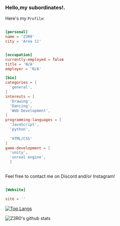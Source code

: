 



 






<p align="left">
  
</p>

<h3>Hello,my subordinates!.</h3>

Here's my `Profile`:

```toml

[personal]
name = 'Z3R0'
city = 'Area 11'


[occupation]
currently-employed = false
title = 'N/A'
employer = 'N/A'

[bio]
categories = [
  'general',
]
interests = [
  'Drawing',
  'Dancing',
  'Web Development',
]
programming-languages = [
  'JavaScript',
  'python',
  
  'HTML/CSS'
]
game-development = [
  'unity',
  'unreal engine',
  ]
  
  ```

Feel free to contact me on Discord and/or Instagram!

```toml

[Website]

site = ''

```

[![Top Langs](https://github-readme-stats.vercel.app/api/top-langs/?username=yuk4sh1-z3r0&langs_count=8&theme=dark)](https://github.com/anuraghazra/github-readme-stats)

            

  

![Z3R0's github stats](https://github-readme-stats.vercel.app/api?username=yuk4sh1-z3r0&count_private=true&show_icons=true&theme=dark)

          

          


  
  
  
  
  






         

           

               

 

          

          

           

           

               





